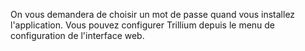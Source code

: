 
On vous demandera de choisir un mot de passe quand vous installez l'application. Vous pouvez configurer Trillium depuis le menu de configuration de l'interface web.
